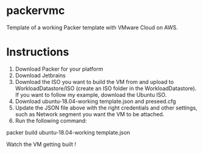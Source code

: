 # packervmc

Template of a working Packer template with VMware Cloud on AWS.

# Instructions
1) Download Packer for your platform
2) Download Jetbrains
3) Download the ISO you want to build the VM from and upload to WorkloadDatastore/ISO (create an ISO folder in the WorkloadDatastore). If you want to follow my example, download the Ubuntu ISO.
4) Download ubuntu-18.04-working template.json and preseed.cfg
5) Update the JSON file above with the right credentials and other settings, such as Network segment you want the VM to be attached.
5) Run the following command:

packer build ubuntu-18.04-working template.json

Watch the VM getting built !
